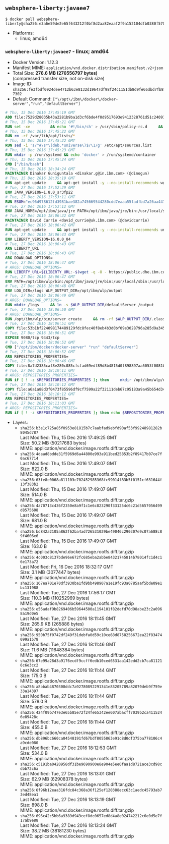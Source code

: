 ## `websphere-liberty:javaee7`

```console
$ docker pull websphere-liberty@sha256:e3a6e59de2e65f643212f0bf8d2aa82eaaf2f9a152104dfb0380f57033357361
```

-	Platforms:
	-	linux; amd64

### `websphere-liberty:javaee7` - linux; amd64

-	Docker Version: 1.12.3
-	Manifest MIME: `application/vnd.docker.distribution.manifest.v2+json`
-	Total Size: **276.6 MB (276556797 bytes)**  
	(compressed transfer size, not on-disk size)
-	Image ID: `sha256:fe3fbdf0924dee4712b63e8132d19647df98f24c1151db8d9fe66dbd7fb87302`
-	Default Command: `["\/opt\/ibm\/docker\/docker-server","run","defaultServer"]`

```dockerfile
# Thu, 15 Dec 2016 17:45:19 GMT
ADD file:7529d28035b43a2281b9ba1d3cf6bde4f0d9517693e9412328761d51c24091b4 in / 
# Thu, 15 Dec 2016 17:45:21 GMT
RUN set -xe 		&& echo '#!/bin/sh' > /usr/sbin/policy-rc.d 	&& echo 'exit 101' >> /usr/sbin/policy-rc.d 	&& chmod +x /usr/sbin/policy-rc.d 		&& dpkg-divert --local --rename --add /sbin/initctl 	&& cp -a /usr/sbin/policy-rc.d /sbin/initctl 	&& sed -i 's/^exit.*/exit 0/' /sbin/initctl 		&& echo 'force-unsafe-io' > /etc/dpkg/dpkg.cfg.d/docker-apt-speedup 		&& echo 'DPkg::Post-Invoke { "rm -f /var/cache/apt/archives/*.deb /var/cache/apt/archives/partial/*.deb /var/cache/apt/*.bin || true"; };' > /etc/apt/apt.conf.d/docker-clean 	&& echo 'APT::Update::Post-Invoke { "rm -f /var/cache/apt/archives/*.deb /var/cache/apt/archives/partial/*.deb /var/cache/apt/*.bin || true"; };' >> /etc/apt/apt.conf.d/docker-clean 	&& echo 'Dir::Cache::pkgcache ""; Dir::Cache::srcpkgcache "";' >> /etc/apt/apt.conf.d/docker-clean 		&& echo 'Acquire::Languages "none";' > /etc/apt/apt.conf.d/docker-no-languages 		&& echo 'Acquire::GzipIndexes "true"; Acquire::CompressionTypes::Order:: "gz";' > /etc/apt/apt.conf.d/docker-gzip-indexes 		&& echo 'Apt::AutoRemove::SuggestsImportant "false";' > /etc/apt/apt.conf.d/docker-autoremove-suggests
# Thu, 15 Dec 2016 17:45:22 GMT
RUN rm -rf /var/lib/apt/lists/*
# Thu, 15 Dec 2016 17:45:22 GMT
RUN sed -i 's/^#\s*\(deb.*universe\)$/\1/g' /etc/apt/sources.list
# Thu, 15 Dec 2016 17:45:23 GMT
RUN mkdir -p /run/systemd && echo 'docker' > /run/systemd/container
# Thu, 15 Dec 2016 17:45:24 GMT
CMD ["/bin/bash"]
# Thu, 15 Dec 2016 18:34:24 GMT
MAINTAINER Dinakar Guniguntala <dinakar.g@in.ibm.com> (@dinogun)
# Thu, 15 Dec 2016 18:35:19 GMT
RUN apt-get update     && apt-get install -y --no-install-recommends wget ca-certificates     && rm -rf /var/lib/apt/lists/*
# Tue, 27 Dec 2016 17:52:29 GMT
ENV JAVA_VERSION=1.8.0_sr3fp22
# Tue, 27 Dec 2016 17:53:11 GMT
RUN ESUM="ec96d978612fd3981bae382a745669544280cdd7eaaa55fadfbd7a26aa447b25"     && BASE_URL="https://public.dhe.ibm.com/ibmdl/export/pub/systems/cloud/runtimes/java/meta/"     && YML_FILE="jre/linux/x86_64/index.yml"     && wget -q -U UA_IBM_JAVA_Docker -O /tmp/index.yml $BASE_URL/$YML_FILE     && JAVA_URL=$(cat /tmp/index.yml | sed -n '/'$JAVA_VERSION'/{n;p}' | sed -n 's/\s*uri:\s//p' | tr -d '\r')     && wget -q -U UA_IBM_JAVA_Docker -O /tmp/ibm-java.bin $JAVA_URL     && echo "$ESUM  /tmp/ibm-java.bin" | sha256sum -c -     && echo "INSTALLER_UI=silent" > /tmp/response.properties     && echo "USER_INSTALL_DIR=/opt/ibm/java" >> /tmp/response.properties     && echo "LICENSE_ACCEPTED=TRUE" >> /tmp/response.properties     && mkdir -p /opt/ibm     && chmod +x /tmp/ibm-java.bin     && /tmp/ibm-java.bin -i silent -f /tmp/response.properties     && rm -f /tmp/response.properties     && rm -f /tmp/index.yml     && rm -f /tmp/ibm-java.bin
# Tue, 27 Dec 2016 17:53:12 GMT
ENV JAVA_HOME=/opt/ibm/java/jre PATH=/opt/ibm/java/jre/bin:/usr/local/sbin:/usr/local/bin:/usr/sbin:/usr/bin:/sbin:/bin
# Tue, 27 Dec 2016 18:06:32 GMT
MAINTAINER David Currie <david_currie@uk.ibm.com> (@davidcurrie)
# Tue, 27 Dec 2016 18:06:42 GMT
RUN apt-get update     && apt-get install -y --no-install-recommends unzip     && rm -rf /var/lib/apt/lists/*
# Tue, 27 Dec 2016 18:06:43 GMT
ENV LIBERTY_VERSION=16.0.0_04
# Tue, 27 Dec 2016 18:06:43 GMT
ARG LIBERTY_URL
# Tue, 27 Dec 2016 18:06:43 GMT
ARG DOWNLOAD_OPTIONS=
# Tue, 27 Dec 2016 18:06:47 GMT
# ARGS: DOWNLOAD_OPTIONS=
RUN LIBERTY_URL=${LIBERTY_URL:-$(wget -q -O - https://public.dhe.ibm.com/ibmdl/export/pub/software/websphere/wasdev/downloads/wlp/index.yml  | grep $LIBERTY_VERSION -A 6 | sed -n 's/\s*kernel:\s//p' | tr -d '\r' )}      && wget $DOWNLOAD_OPTIONS $LIBERTY_URL -U UA-IBM-WebSphere-Liberty-Docker -O /tmp/wlp.zip     && unzip -q /tmp/wlp.zip -d /opt/ibm     && rm /tmp/wlp.zip
# Tue, 27 Dec 2016 18:06:47 GMT
ENV PATH=/opt/ibm/wlp/bin:/opt/ibm/java/jre/bin:/usr/local/sbin:/usr/local/bin:/usr/sbin:/usr/bin:/sbin:/bin
# Tue, 27 Dec 2016 18:06:48 GMT
ENV LOG_DIR=/logs WLP_OUTPUT_DIR=/opt/ibm/wlp/output
# Tue, 27 Dec 2016 18:06:49 GMT
# ARGS: DOWNLOAD_OPTIONS=
RUN mkdir /logs     && ln -s $WLP_OUTPUT_DIR/defaultServer /output     && ln -s /opt/ibm/wlp/usr/servers/defaultServer /config
# Tue, 27 Dec 2016 18:06:50 GMT
# ARGS: DOWNLOAD_OPTIONS=
RUN /opt/ibm/wlp/bin/server create     && rm -rf $WLP_OUTPUT_DIR/.classCache /output/workarea
# Tue, 27 Dec 2016 18:06:51 GMT
COPY file:53b1bf224098174489129fdc8fec40f8eb4b3d0bf09e3028796a285d9a3457f1 in /opt/ibm/docker/ 
# Tue, 27 Dec 2016 18:06:51 GMT
EXPOSE 9080/tcp 9443/tcp
# Tue, 27 Dec 2016 18:06:52 GMT
CMD ["/opt/ibm/docker/docker-server" "run" "defaultServer"]
# Tue, 27 Dec 2016 18:06:52 GMT
ARG REPOSITORIES_PROPERTIES=
# Tue, 27 Dec 2016 18:08:46 GMT
COPY file:8a7d2385caf8e280c085cfcfad69edf89d8b4815d0f898897aa5053f0081bf61 in /config/ 
# Tue, 27 Dec 2016 18:10:11 GMT
# ARGS: REPOSITORIES_PROPERTIES=
RUN if [ ! -z $REPOSITORIES_PROPERTIES ]; then     mkdir /opt/ibm/wlp/etc/     echo $REPOSITORIES_PROPERTIES > /opt/ibm/wlp/etc/repositories.properties;   fi   && installUtility install --acceptLicense     appSecurity-2.0 bluemixUtility-1.0 collectiveMember-1.0 ldapRegistry-3.0     localConnector-1.0 microProfile-1.0 monitor-1.0 restConnector-1.0     requestTiming-1.0 restConnector-2.0 sessionDatabase-1.0 ssl-1.0     webCache-1.0 webProfile-7.0   && if [ ! -z $REPOSITORIES_PROPERTIES ]; then rm /opt/ibm/wlp/etc/repositories.properties; fi   && rm -rf /output/workarea /output/logs
# Tue, 27 Dec 2016 18:10:12 GMT
COPY file:a6a1a88d3f0473f85596df9cf7599a22f32111deb67c95183a9a45b654d347eb in /config/ 
# Tue, 27 Dec 2016 18:10:12 GMT
ARG REPOSITORIES_PROPERTIES=
# Tue, 27 Dec 2016 18:11:03 GMT
# ARGS: REPOSITORIES_PROPERTIES=
RUN if [ ! -z $REPOSITORIES_PROPERTIES ]; then echo $REPOSITORIES_PROPERTIES > /opt/ibm/wlp/etc/repositories.properties; fi     && installUtility install --acceptLicense appSecurityClient-1.0 javaee-7.0 javaeeClient-7.0     && if [ ! -z $REPOSITORIES_PROPERTIES ] ; then rm /opt/ibm/wlp/etc/repositories.properties; fi     && rm -rf /output/workarea /output/logs
```

-	Layers:
	-	`sha256:b3e1c725a85f0953e81815b7c7aabfad9ebfd90af53f99248981282b8045d787`  
		Last Modified: Thu, 15 Dec 2016 17:49:25 GMT  
		Size: 50.2 MB (50217683 bytes)  
		MIME: application/vnd.docker.image.rootfs.diff.tar.gzip
	-	`sha256:4daad8bdde31f5969d6a44800e993a911bed25853b2f89417b07ce7f0ac67714`  
		Last Modified: Thu, 15 Dec 2016 17:49:07 GMT  
		Size: 822.0 B  
		MIME: application/vnd.docker.image.rootfs.diff.tar.gzip
	-	`sha256:63fe8c0068a811103c702452985368fc99014f83b5f0151cf631644f13f383b2`  
		Last Modified: Thu, 15 Dec 2016 17:49:07 GMT  
		Size: 514.0 B  
		MIME: application/vnd.docker.image.rootfs.diff.tar.gzip
	-	`sha256:4a70713c436f2350e8a9f1c1e6c823290f331254c6c21d5657056499d8575608`  
		Last Modified: Thu, 15 Dec 2016 17:49:07 GMT  
		Size: 681.0 B  
		MIME: application/vnd.docker.image.rootfs.diff.tar.gzip
	-	`sha256:bd842a2105a862f62ba4ad726531029be49046c290307e9c07a688c89f4606e6`  
		Last Modified: Thu, 15 Dec 2016 17:49:07 GMT  
		Size: 163.0 B  
		MIME: application/vnd.docker.image.rootfs.diff.tar.gzip
	-	`sha256:4c003c8137bde96e672fc685eba2abbe84321745814b78014fc1d4c16e173a72`  
		Last Modified: Fri, 16 Dec 2016 18:32:17 GMT  
		Size: 3.1 MB (3077447 bytes)  
		MIME: application/vnd.docker.image.rootfs.diff.tar.gzip
	-	`sha256:167ea701e70df3930ba1fd9bb498907a1e19fc93a0785aaf5bde09e1bc131988`  
		Last Modified: Tue, 27 Dec 2016 17:56:17 GMT  
		Size: 110.3 MB (110252969 bytes)  
		MIME: application/vnd.docker.image.rootfs.diff.tar.gzip
	-	`sha256:e56adaf9b8269406b59644500a1194101f82defd70d98abe23c2a0968a19d0e5`  
		Last Modified: Tue, 27 Dec 2016 18:11:45 GMT  
		Size: 265.9 KB (265886 bytes)  
		MIME: application/vnd.docker.image.rootfs.diff.tar.gzip
	-	`sha256:950b75f0742df249f31debfa0d59c10ce68d8758256672ea22f83474099a1578`  
		Last Modified: Tue, 27 Dec 2016 18:11:46 GMT  
		Size: 11.6 MB (11648384 bytes)  
		MIME: application/vnd.docker.image.rootfs.diff.tar.gzip
	-	`sha256:67e99a28d3a9176ecdf9ccff6edb10ced6531aa142edd2cb7ca811216c6e3cc2`  
		Last Modified: Tue, 27 Dec 2016 18:11:44 GMT  
		Size: 175.0 B  
		MIME: application/vnd.docker.image.rootfs.diff.tar.gzip
	-	`sha256:a8bbab4870308ddc7a92780892291341e83205789a82070deb9f759e33a14397`  
		Last Modified: Tue, 27 Dec 2016 18:11:44 GMT  
		Size: 578.0 B  
		MIME: application/vnd.docker.image.rootfs.diff.tar.gzip
	-	`sha256:424f09b747e3e65b85e72f24fe65342ee607abacff7039b2ca4115246e89428c`  
		Last Modified: Tue, 27 Dec 2016 18:11:44 GMT  
		Size: 455.0 B  
		MIME: application/vnd.docker.image.rootfs.diff.tar.gzip
	-	`sha256:db896bc660ca04548191fd67bdf8055863e91c8d0df375ba778106c4a9cde080`  
		Last Modified: Tue, 27 Dec 2016 18:12:53 GMT  
		Size: 534.0 B  
		MIME: application/vnd.docker.image.rootfs.diff.tar.gzip
	-	`sha256:c5191ba0420958df31be9690900e8e904e5ee0faa1d8721ace3cd98cdbb72c6a`  
		Last Modified: Tue, 27 Dec 2016 18:13:01 GMT  
		Size: 62.9 MB (62908378 bytes)  
		MIME: application/vnd.docker.image.rootfs.diff.tar.gzip
	-	`sha256:6f96b12eaa316fdc84c368a36f125ef120388ecc63c1aedc45793ab73ed48ea1`  
		Last Modified: Tue, 27 Dec 2016 18:13:19 GMT  
		Size: 898.0 B  
		MIME: application/vnd.docker.image.rootfs.diff.tar.gzip
	-	`sha256:696c42c5bb6a9389d943cef8dc0657ed8d4a8e024742212c6e0d5e7f17ab9e88`  
		Last Modified: Tue, 27 Dec 2016 18:13:24 GMT  
		Size: 38.2 MB (38181230 bytes)  
		MIME: application/vnd.docker.image.rootfs.diff.tar.gzip
